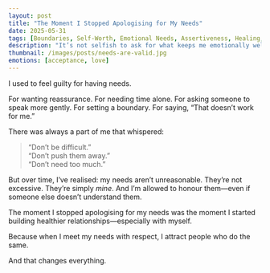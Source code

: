 ```yaml
---
layout: post
title: "The Moment I Stopped Apologising for My Needs"
date: 2025-05-31
tags: [Boundaries, Self-Worth, Emotional Needs, Assertiveness, Healing, Relationships]
description: "It’s not selfish to ask for what keeps me emotionally well. It’s self-respecting."
thumbnail: /images/posts/needs-are-valid.jpg
emotions: [acceptance, love]
---
```


I used to feel guilty for having needs.

For wanting reassurance. For needing time alone. For asking someone to speak more gently. For setting a boundary. For saying, “That doesn’t work for me.”

There was always a part of me that whispered:
> “Don’t be difficult.”  
> “Don’t push them away.”  
> “Don’t need too much.”

But over time, I’ve realised: my needs aren’t unreasonable. They’re not excessive. They’re simply *mine*. And I’m allowed to honour them—even if someone else doesn’t understand them.

The moment I stopped apologising for my needs was the moment I started building healthier relationships—especially with myself.

Because when I meet my needs with respect, I attract people who do the same.

And that changes everything.
